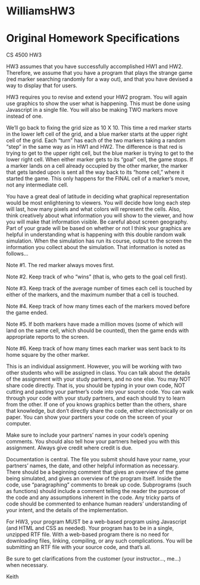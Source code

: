 # WilliamsHW3

# Original Homework Specifications

CS 4500
HW3

HW3 assumes that you have successfully accomplished HW1 and HW2. Therefore, we assume that you have a program that plays the strange game (red marker searching randomly for a way out), and that you have devised a way to display that for users. 

HW3 requires you to revise and extend your HW2 program. You will again use graphics to show the user what is happening. This must be done using Javascript in a single file.  You will also be making TWO markers move instead of one.

We’ll go back to fixing the grid size as 10 X 10. This time a red marker starts in the lower left cell of  the grid, and a blue marker starts at the upper right cell of the grid. Each “turn” has each of the two markers taking a random “step” in the same way as in HW1 and HW2.  The difference is that red is trying to get to the upper right cell, but the blue marker is trying to get to the lower right cell. When either marker gets to its “goal” cell, the game stops. If a marker lands on a cell already occupied by the other marker, the marker that gets landed upon is sent all the way back to its “home cell,” where it started the game. This only happens for the FINAL cell of a marker’s move, not any intermediate cell. 

You have a great deal of latitude in deciding what graphical representation would be most enlightening to viewers. You will decide how long each step will last, how many pixels and what colors will represent the cells. Also, think creatively about what information you will show to the viewer, and how you will make that information visible. Be careful about screen geography. Part of your grade will be based on whether or not I think your graphics are helpful in understanding what is happening with this double random walk simulation. When the simulation has run its course, output to the screen the information you collect about the simulation. That information is noted as follows…

Note #1. The red marker always moves first. 

Note #2. Keep track of who “wins” (that is, who gets to the goal cell first).

Note #3. Keep track of the average number of times each cell is touched by either of the markers, and the maximum number that a cell is touched.

Note #4. Keep track of how many times each of the markers moved before the game ended. 

Note #5. If both markers have made a million moves (some of which will land on the same cell, which should be counted), then the game ends with appropriate reports to the screen.

Note #6. Keep track of how many times each marker was sent back to its home square by the other marker.

This is an individual assignment. However, you will be working with two other students who will be assigned in class. You can talk about the details of the assignment with your study partners, and no one else. You may NOT share code directly. That is, you should be typing in your own code, NOT cutting and pasting your partner’s code into your source code. You can walk through your code with your study partners, and each should try to learn from the other. If one of you knows graphics better than the others, share that knowledge, but don’t directly share the code, either electronically or on paper. You can show your partners your code on the screen of your computer. 

Make sure to include your partners’ names in your code’s opening comments. You should also tell how your partners helped you with this assignment. Always give credit where credit is due.

Documentation is central. The file you submit should have your name, your partners’ names, the date, and other helpful information as necessary. There should be a beginning comment that gives an overview of the game being simulated, and gives an overview of the program itself. Inside the code, use “paragraphing” comments to break up code. Subprograms (such as functions) should include a comment telling the reader the purpose of the code and any assumptions inherent in the code. Any tricky parts of code should be commented to enhance human readers’ understanding of your intent, and the details of the implementation.

For HW3, your program MUST be a web-based program using Javascript (and HTML and CSS as needed). Your program has to be in a single, unzipped RTF file. With a web-based program there is no need for downloading files, linking, compiling, or any such complications.  You will be submitting an RTF file with your source code, and that’s all.

Be sure to get clarifications from the customer (your instructor…, me…) when necessary.

Keith
